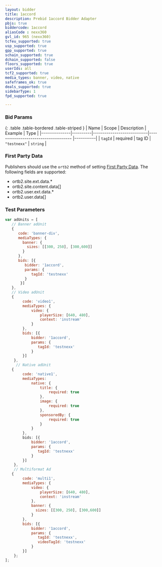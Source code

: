 ```yaml
---
layout: bidder
title: 1accord
description: Prebid 1accord Bidder Adapter
pbjs: true
biddercode: 1accord
aliasCode : nexx360
gvl_id: 965 (nexx360)
tcfeu_supported: true
usp_supported: true
gpp_supported: true
schain_supported: true
dchain_supported: false
floors_supported: true
userIds: all
tcf2_supported: true
media_types: banner, video, native
safeframes_ok: true
deals_supported: true
sidebarType: 1
fpd_supported: true

---
```


### Bid Params

{: .table .table-bordered .table-striped }
| Name          | Scope    | Description                | Example                                   | Type      |
|---------------|----------|----------------------------|--------------------------------------     |-----------|
| `tagId`       | required | tag ID                     | `"testnexx"`                              | `string`  |

### First Party Data

Publishers should use the `ortb2` method of setting [First Party Data](https://docs.prebid.org/features/firstPartyData.html).
The following fields are supported:

* ortb2.site.ext.data.*
* ortb2.site.content.data[]
* ortb2.user.ext.data.*
* ortb2.user.data[]

### Test Parameters

```javascript
var adUnits = [
   // Banner adUnit
   {
      code: 'banner-div',
      mediaTypes: {
        banner: {
          sizes: [[300, 250], [300,600]]
        }
      },
      bids: [{
         bidder: '1accord',
         params: {
            tagId: 'testnexx'
         }
       }]
   },
   // Video adUnit
   {
        code: 'video1',
        mediaTypes: {
            video: {
                playerSize: [640, 480],
                context: 'instream'
            }
        },
        bids: [{
            bidder: '1accord',
            params: {
               tagId: 'testnexx'
            }
        }]
    },
     // Native adUnit
   {
        code: 'native1',
        mediaTypes:
            native: {
                title: {
                    required: true
                },
                image: {
                    required: true
                },
                sponsoredBy: {
                    required: true
                }
            }
        },
        bids: [{
            bidder: '1accord',
            params: {
               tagId: 'testnexx'
            }
        }]
    },
    // Multiformat Ad
   {
        code: 'multi1',
        mediaTypes: {
            video: {
                playerSize: [640, 480],
                context: 'instream'
            },
            banner: {
              sizes: [[300, 250], [300,600]]
            }
        },
        bids: [{
            bidder: '1accord',
            params: {
               tagId: 'testnexx',
               videoTagId: 'testnexx'
            }
        }]
    };
];
```
